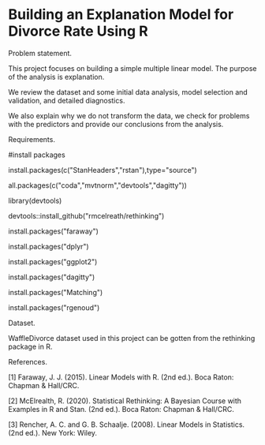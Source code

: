 # Building an Explanation Model for Divorce Rate Using R

Problem statement.

This project focuses on building a simple multiple linear model. The purpose of the analysis is explanation.


We review the dataset and some initial data analysis, model selection and validation, and detailed diagnostics.

We also explain why we do not transform the data, we check for problems with the predictors and provide our conclusions from the analysis.


Requirements.

#install packages

install.packages(c("StanHeaders","rstan"),type="source")

all.packages(c("coda","mvtnorm","devtools","dagitty"))

library(devtools)

devtools::install_github("rmcelreath/rethinking")

install.packages("faraway")

install.packages("dplyr")

install.packages("ggplot2")

install.packages("dagitty")

install.packages("Matching")

install.packages("rgenoud")


Dataset.

WaffleDivorce dataset used in this project can be gotten from the rethinking package in R.


References.

[1] Faraway, J. J. (2015). Linear Models with R. (2nd ed.). Boca Raton: Chapman & Hall/CRC.

[2] McElrealth, R. (2020). Statistical Rethinking: A Bayesian Course with Examples in R and Stan. (2nd ed.). Boca Raton: 
Chapman & Hall/CRC.

[3] Rencher, A. C. and G. B. Schaalje. (2008). Linear Models in Statistics. (2nd ed.). New York: Wiley.

